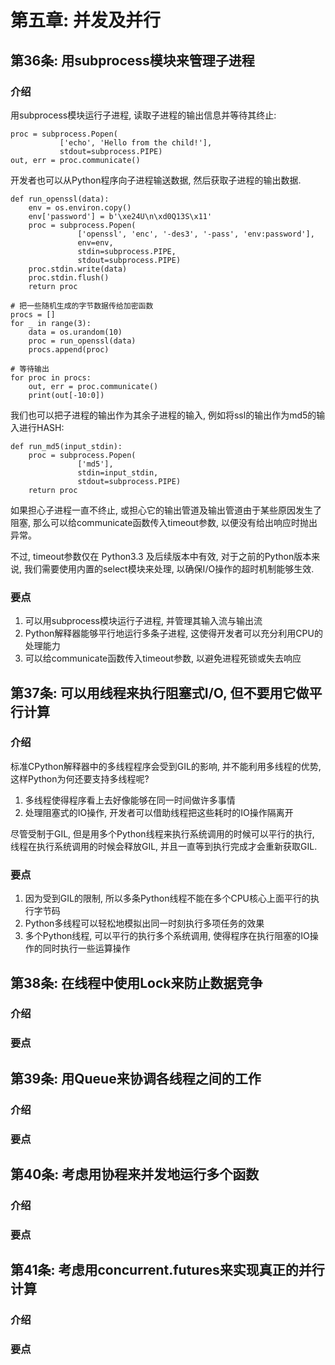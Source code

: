 # 第五章: 并发及并行 #

## 第36条: 用subprocess模块来管理子进程 ##

### 介绍 ###

用subprocess模块运行子进程, 读取子进程的输出信息并等待其终止:

```
proc = subprocess.Popen(
           ['echo', 'Hello from the child!'],
           stdout=subprocess.PIPE)
out, err = proc.communicate()
```

开发者也可以从Python程序向子进程输送数据, 然后获取子进程的输出数据.

```
def run_openssl(data):
    env = os.environ.copy()
    env['password'] = b'\xe24U\n\xd0Q13S\x11'
    proc = subprocess.Popen(
               ['openssl', 'enc', '-des3', '-pass', 'env:password'],
               env=env,
               stdin=subprocess.PIPE,
               stdout=subprocess.PIPE)
    proc.stdin.write(data)
    proc.stdin.flush()
    return proc
    
# 把一些随机生成的字节数据传给加密函数
procs = []
for _ in range(3):
    data = os.urandom(10)
    proc = run_openssl(data)
    procs.append(proc)
    
# 等待输出
for proc in procs:
    out, err = proc.communicate()
    print(out[-10:0])
```

我们也可以把子进程的输出作为其余子进程的输入, 例如将ssl的输出作为md5的输入进行HASH:

```
def run_md5(input_stdin):
    proc = subprocess.Popen(
               ['md5'],
               stdin=input_stdin,
               stdout=subprocess.PIPE)
    return proc
```

如果担心子进程一直不终止, 或担心它的输出管道及输出管道由于某些原因发生了阻塞, 那么可以给communicate函数传入timeout参数, 以便没有给出响应时抛出异常。

不过, timeout参数仅在 Python3.3 及后续版本中有效, 对于之前的Python版本来说, 我们需要使用内置的select模块来处理, 以确保I/O操作的超时机制能够生效.

### 要点 ###

1. 可以用subprocess模块运行子进程, 并管理其输入流与输出流
2. Python解释器能够平行地运行多条子进程, 这使得开发者可以充分利用CPU的处理能力
3. 可以给communicate函数传入timeout参数, 以避免进程死锁或失去响应

## 第37条: 可以用线程来执行阻塞式I/O, 但不要用它做平行计算 ##

### 介绍 ###

标准CPython解释器中的多线程程序会受到GIL的影响, 并不能利用多线程的优势, 这样Python为何还要支持多线程呢?

1. 多线程使得程序看上去好像能够在同一时间做许多事情
2. 处理阻塞式的IO操作, 开发者可以借助线程把这些耗时的IO操作隔离开

尽管受制于GIL, 但是用多个Python线程来执行系统调用的时候可以平行的执行, 线程在执行系统调用的时候会释放GIL, 并且一直等到执行完成才会重新获取GIL.

### 要点 ###

1. 因为受到GIL的限制, 所以多条Python线程不能在多个CPU核心上面平行的执行字节码
2. Python多线程可以轻松地模拟出同一时刻执行多项任务的效果
3. 多个Python线程, 可以平行的执行多个系统调用, 使得程序在执行阻塞的IO操作的同时执行一些运算操作

## 第38条: 在线程中使用Lock来防止数据竞争 ##

### 介绍 ###

### 要点 ###

## 第39条: 用Queue来协调各线程之间的工作 ##

### 介绍 ###

### 要点 ###

## 第40条: 考虑用协程来并发地运行多个函数 ##

### 介绍 ###

### 要点 ###

## 第41条: 考虑用concurrent.futures来实现真正的并行计算 ##

### 介绍 ###

### 要点 ###
